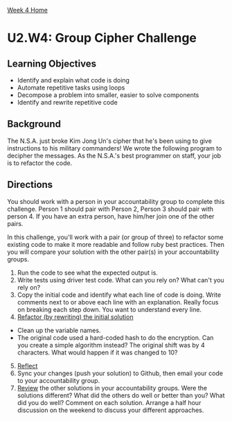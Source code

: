 [Week 4 Home](./)

# U2.W4: Group Cipher Challenge

## Learning Objectives
- Identify and explain what code is doing
- Automate repetitive tasks using loops
- Decompose a problem into smaller, easier to solve components
- Identify and rewrite repetitive code

## Background
The N.S.A. just broke Kim Jong Un's cipher that he's been using to give instructions to his military commanders! We wrote the following program to decipher the messages. As the N.S.A.'s best programmer on staff, your job is to refactor the code. 

## Directions 
You should work with a person in your accountability group to complete this challenge. Person 1 should pair with Person 2, Person 3 should pair with person 4. If you have an extra person, have him/her join one of the other pairs. 

In this challenge, you'll work with a pair (or group of three) to refactor some existing code to make it more readable and follow ruby best practices. Then you will compare your solution with the other pair(s) in your accountability groups. 

1. Run the code to see what the expected output is.
2. Write tests using driver test code. What can you rely on? What can't you rely on?
3. Copy the initial code and identify what each line of code is doing. Write comments next to or above each line with an explanation.
Really focus on breaking each step down. You want to understand every line.
4. [Refactor (by rewriting) the initial solution](../references/refactoring.md)
  - Clean up the variable names. 
  - The original code used a hard-coded hash to do the encryption. Can you create a simple algorithm instead? The original shift was by 4 characters. What would happen if it was changed to 10? 
5. [Reflect](../references/reflection_guidelines.md)
6. Sync your changes (push your solution) to Github, then email your code to your accountability group.
7. [Review](../references/review.md) the other solutions in your accountability groups. Were the solutions different? What did the others do well or better than you? What did you do well? Comment on each solution. Arrange a half hour discussion on the weekend to discuss your different approaches.  
